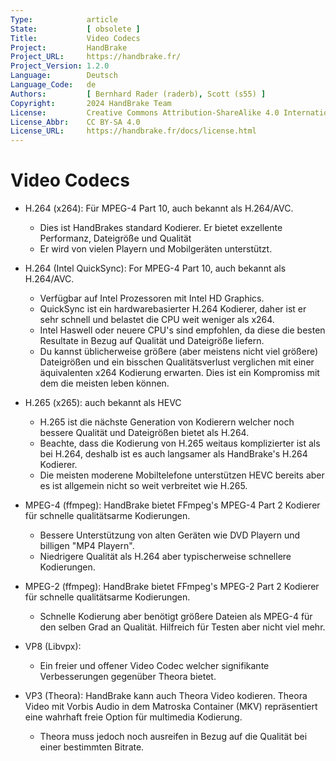 ```yaml
---
Type:            article
State:           [ obsolete ]
Title:           Video Codecs
Project:         HandBrake
Project_URL:     https://handbrake.fr/
Project_Version: 1.2.0
Language:        Deutsch
Language_Code:   de
Authors:         [ Bernhard Rader (raderb), Scott (s55) ]
Copyright:       2024 HandBrake Team
License:         Creative Commons Attribution-ShareAlike 4.0 International
License_Abbr:    CC BY-SA 4.0
License_URL:     https://handbrake.fr/docs/license.html
---
```


Video Codecs
============
-   H.264 (x264): Für MPEG-4 Part 10, auch bekannt als H.264/AVC.
    -   Dies ist HandBrakes standard Kodierer. Er bietet exzellente Performanz, Dateigröße und Qualität
    -   Er wird von vielen Playern und Mobilgeräten unterstützt.

-   H.264 (Intel QuickSync): For MPEG-4 Part 10, auch bekannt als H.264/AVC.
    -   Verfügbar auf Intel Prozessoren mit Intel HD Graphics.
    -   QuickSync ist ein hardwarebasierter H.264 Kodierer, daher ist er sehr schnell und belastet die CPU weit weniger als x264.
    -   Intel Haswell oder neuere CPU's sind empfohlen, da diese die besten Resultate in Bezug auf Qualität und Dateigröße liefern.
    -   Du kannst üblicherweise größere (aber meistens nicht viel größere) Dateigrößen und ein bisschen Qualitätsverlust verglichen mit einer äquivalenten x264 Kodierung erwarten. Dies ist ein Kompromiss mit dem die meisten leben können.

-   H.265 (x265): auch bekannt als HEVC
    -   H.265 ist die nächste Generation von Kodierern welcher noch bessere Qualität und Dateigrößen bietet als H.264.
    -   Beachte, dass die Kodierung von H.265 weitaus komplizierter ist als bei H.264, deshalb ist es auch langsamer als HandBrake's H.264 Kodierer.
    -   Die meisten moderene Mobiltelefone unterstützen HEVC bereits aber es ist allgemein nicht so weit verbreitet wie H.265.

-   MPEG-4 (ffmpeg): HandBrake bietet FFmpeg's MPEG-4 Part 2 Kodierer für schnelle qualitätsarme Kodierungen.
    -   Bessere Unterstützung von alten Geräten wie DVD Playern und billigen "MP4 Playern".
    -   Niedrigere Qualität als H.264 aber typischerweise schnellere Kodierungen.

-   MPEG-2 (ffmpeg): HandBrake bietet FFmpeg's MPEG-2 Part 2 Kodierer für schnelle qualitätsarme Kodierungen.
    -   Schnelle Kodierung aber benötigt größere Dateien als MPEG-4 für den selben Grad an Qualität. Hilfreich für Testen aber nicht viel mehr.

-   VP8 (Libvpx):
    -   Ein freier und offener Video Codec welcher signifikante Verbesserungen gegenüber Theora bietet.

-   VP3 (Theora): HandBrake kann auch Theora Video kodieren. Theora Video mit Vorbis Audio in dem Matroska Container (MKV) repräsentiert eine wahrhaft freie Option für multimedia Kodierung.
    -   Theora muss jedoch noch ausreifen in Bezug auf die Qualität bei einer bestimmten Bitrate.
